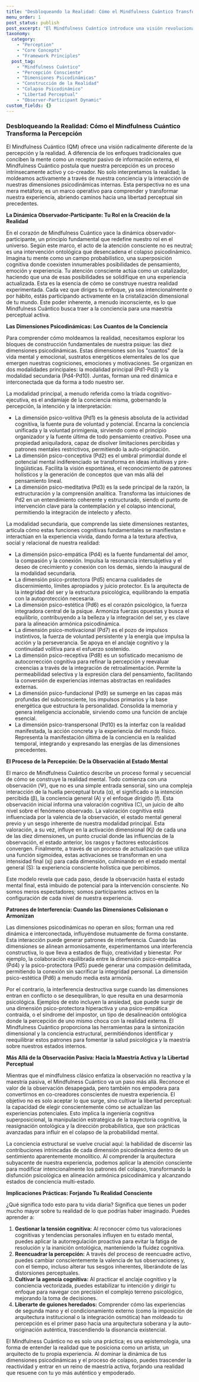 ```yaml
---
title: "Desbloqueando la Realidad: Cómo el Mindfulness Cuántico Transforma la Percepción"
menu_order: 1
post_status: publish
post_excerpt: "El Mindfulness Cuántico introduce una visión revolucionaria de la percepción, entendiéndola no como una recepción pasiva de la realidad, sino como un proceso activo y co-creador. Este enfoque explora cómo nuestras dimensiones psicodinámicas moldean nuestra experiencia y ofrece herramientas para una maestría perceptual activa. Descubre cómo puedes influir conscientemente en tu realidad."
taxonomy:
  category:
    - "Perception"
    - "Core Concepts"
    - "Framework Principles"
  post_tag:
    - "Mindfulness Cuántico"
    - "Percepción Consciente"
    - "Dimensiones Psicodinámicas"
    - "Construcción de la Realidad"
    - "Colapso Psicodinámico"
    - "Libertad Perceptual"
    - "Observer-Participant Dynamic"
custom_fields: {}
---
```


### Desbloqueando la Realidad: Cómo el Mindfulness Cuántico Transforma la Percepción

El Mindfulness Cuántico (QM) ofrece una visión radicalmente diferente de la percepción y la realidad. A diferencia de los enfoques tradicionales que conciben la mente como un receptor pasivo de información externa, el Mindfulness Cuántico postula que nuestra percepción es un proceso intrínsecamente activo y co-creador. No solo interpretamos la realidad; la moldeamos activamente a través de nuestra conciencia y la interacción de nuestras dimensiones psicodinámicas internas. Esta perspectiva no es una mera metáfora; es un marco operativo para comprender y transformar nuestra experiencia, abriendo caminos hacia una libertad perceptual sin precedentes.

**La Dinámica Observador-Participante: Tu Rol en la Creación de la Realidad**

En el corazón de Mindfulness Cuántico yace la dinámica observador-participante, un principio fundamental que redefine nuestro rol en el universo. Según este marco, el acto de la atención consciente no es neutral; es una intervención ontológica que desencadena el colapso psicodinámico. Imagina tu mente como un campo probabilístico, una superposición cognitiva donde coexisten innumerables posibilidades de pensamiento, emoción y experiencia. Tu atención consciente actúa como un catalizador, haciendo que una de esas posibilidades se solidifique en una experiencia actualizada. Esta es la esencia de cómo se construye nuestra realidad experimentada. Cada vez que diriges tu enfoque, ya sea intencionalmente o por hábito, estás participando activamente en la cristalización dimensional de tu mundo. Este poder inherente, a menudo inconsciente, es lo que Mindfulness Cuántico busca traer a la conciencia para una maestría perceptual activa.

**Las Dimensiones Psicodinámicas: Los Cuantos de la Conciencia**

Para comprender cómo moldeamos la realidad, necesitamos explorar los bloques de construcción fundamentales de nuestra psique: las diez dimensiones psicodinámicas. Estas dimensiones son los "cuantos" de la vida mental y emocional, sustratos energéticos elementales de los que emergen nuestras cogniciones, emociones y motivaciones. Se organizan en dos modalidades principales: la modalidad principal (Pd1-Pd3) y la modalidad secundaria (Pd4-Pd10). Juntas, forman una red dinámica e interconectada que da forma a todo nuestro ser.

La modalidad principal, a menudo referida como la tríada cognitivo-ejecutiva, es el andamiaje de la conciencia misma, gobernando la percepción, la intención y la interpretación:
*   La dimensión psico-volitiva (Pd1) es la génesis absoluta de la actividad cognitiva, la fuente pura de voluntad y potencial. Encarna la conciencia unificada y la voluntad primigenia, sirviendo como el principio organizador y la fuente última de todo pensamiento creativo. Posee una propiedad aniquiladora, capaz de disolver limitaciones percibidas y patrones mentales restrictivos, permitiendo la auto-originación.
*   La dimensión psico-conceptiva (Pd2) es el umbral primordial donde el potencial mental indiferenciado se transforma en ideas intuitivas y pre-lingüísticas. Facilita la visión espontánea, el reconocimiento de patrones holísticos y la generación de conceptos que van más allá del pensamiento lineal.
*   La dimensión psico-meditativa (Pd3) es la sede principal de la razón, la estructuración y la comprensión analítica. Transforma las intuiciones de Pd2 en un entendimiento coherente y estructurado, siendo el punto de intervención clave para la contemplación y el colapso intencional, permitiendo la integración de intelecto y afecto.

La modalidad secundaria, que comprende las siete dimensiones restantes, articula cómo estas funciones cognitivas fundamentales se manifiestan e interactúan en la experiencia vivida, dando forma a la textura afectiva, social y relacional de nuestra realidad:
*   La dimensión psico-empática (Pd4) es la fuente fundamental del amor, la compasión y la conexión. Impulsa la resonancia intersubjetiva y el deseo de crecimiento y conexión con los demás, siendo la inaugural de la modalidad secundaria.
*   La dimensión psico-protectora (Pd5) encarna cualidades de discernimiento, límites apropiados y juicio protector. Es la arquitecta de la integridad del ser y la estructura psicológica, equilibrando la empatía con la autoprotección necesaria.
*   La dimensión psico-estética (Pd6) es el corazón psicológico, la fuerza integradora central de la psique. Armoniza fuerzas opuestas y busca el equilibrio, contribuyendo a la belleza y la integración del ser, y es clave para la alineación armónica psicodinámica.
*   La dimensión psico-motivacional (Pd7) es el pozo de impulsos instintivos, la fuerza de voluntad persistente y la energía que impulsa la acción y la perseverancia. Se apoya en el anclaje cognitivo y la continuidad volitiva para el esfuerzo sostenido.
*   La dimensión psico-receptiva (Pd8) es un sofisticado mecanismo de autocorrección cognitiva para refinar la percepción y reevaluar creencias a través de la integración de retroalimentación. Permite la permeabilidad selectiva y la expresión clara del pensamiento, facilitando la conversión de experiencias internas abstractas en realidades externas.
*   La dimensión psico-fundacional (Pd9) se sumerge en las capas más profundas del subconsciente, los impulsos primarios y la base energética que estructura la personalidad. Consolida la memoria y genera inteligencia accionable, sirviendo como una función de anclaje esencial.
*   La dimensión psico-transpersonal (Pd10) es la interfaz con la realidad manifestada, la acción concreta y la experiencia del mundo físico. Representa la manifestación última de la conciencia en la realidad temporal, integrando y expresando las energías de las dimensiones precedentes.

**El Proceso de la Percepción: De la Observación al Estado Mental**

El marco de Mindfulness Cuántico describe un proceso formal y secuencial de cómo se construye la realidad mental. Todo comienza con una observación (Ψ), que no es una simple entrada sensorial, sino una compleja interacción de la huella perceptual bruta (α), el significado o la intención percibida (β), la conciencia general (A) y el enfoque dirigido (f). Esta observación inicial informa una valoración cognitiva (C), un juicio de alto nivel sobre el fenómeno observado. La valoración cognitiva está influenciada por la valencia de la observación, el estado mental general previo y un sesgo inherente de nuestra modalidad principal. Esta valoración, a su vez, influye en la activación dimensional (Kj) de cada una de las diez dimensiones, un punto crucial donde las influencias de la observación, el estado anterior, los rasgos y factores estocásticos convergen. Finalmente, a través de un proceso de actualización que utiliza una función sigmoidea, estas activaciones se transforman en una intensidad final (xj) para cada dimensión, culminando en el estado mental general (S): la experiencia consciente holística que percibimos.

Este modelo revela que cada paso, desde la observación hasta el estado mental final, está imbuido de potencial para la intervención consciente. No somos meros espectadores; somos participantes activos en la configuración de cada nivel de nuestra experiencia.

**Patrones de Interferencia: Cuando las Dimensiones Colisionan o Armonizan**

Las dimensiones psicodinámicas no operan en silos; forman una red dinámica e interconectada, influyéndose mutuamente de forma constante. Esta interacción puede generar patrones de interferencia. Cuando las dimensiones se alinean armoniosamente, experimentamos una interferencia constructiva, lo que lleva a estados de flujo, creatividad y bienestar. Por ejemplo, la colaboración equilibrada entre la dimensión psico-empática (Pd4) y la psico-protectora (Pd5) puede generar una compasión delimitada, permitiendo la conexión sin sacrificar la integridad personal. La dimensión psico-estética (Pd6) a menudo media esta armonía.

Por el contrario, la interferencia destructiva surge cuando las dimensiones entran en conflicto o se desequilibran, lo que resulta en una desarmonía psicológica. Ejemplos de esto incluyen la ansiedad, que puede surgir de una dimensión psico-protectora hiperactiva y una psico-empática contraída, o el síndrome del impostor, un tipo de desalineación ontológica donde la percepción de uno mismo choca con la realidad externa. El Mindfulness Cuántico proporciona las herramientas para la sintonización dimensional y la conciencia estructural, permitiéndonos identificar y reequilibrar estos patrones para fomentar la salud psicológica y la maestría sobre nuestros estados internos.

**Más Allá de la Observación Pasiva: Hacia la Maestría Activa y la Libertad Perceptual**

Mientras que el mindfulness clásico enfatiza la observación no reactiva y la maestría pasiva, el Mindfulness Cuántico va un paso más allá. Reconoce el valor de la observación desapegada, pero también nos empodera para convertirnos en co-creadores conscientes de nuestra experiencia. El objetivo no es solo aceptar lo que surge, sino cultivar la libertad perceptual: la capacidad de elegir conscientemente cómo se actualizan las experiencias potenciales. Esto implica la ingeniería cognitiva superposicional, la manipulación estratégica de la trayectoria cognitiva, la reasignación ontológica y la dirección probabilística, que son prácticas avanzadas para influir en el colapso de la probabilidad mental.

La conciencia estructural se vuelve crucial aquí: la habilidad de discernir las contribuciones intrincadas de cada dimensión psicodinámica dentro de un sentimiento aparentemente monolítico. Al comprender la arquitectura subyacente de nuestra experiencia, podemos aplicar la atención consciente para modificar intencionalmente los patrones del colapso, transformando la disfunción psicológica en alineación armónica psicodinámica y alcanzando estados de conciencia multi-estado.

**Implicaciones Prácticas: Forjando Tu Realidad Consciente**

¿Qué significa todo esto para tu vida diaria? Significa que tienes un poder mucho mayor sobre tu realidad de lo que podrías haber imaginado. Puedes aprender a:
1.  **Gestionar la tensión cognitiva:** Al reconocer cómo tus valoraciones cognitivas y tendencias personales influyen en tu estado mental, puedes aplicar la autorregulación proactiva para evitar la fatiga de resolución y la inanición ontológica, manteniendo la fluidez cognitiva.
2.  **Reencuadrar la percepción:** A través del proceso de reencuadre activo, puedes cambiar conscientemente la valencia de tus observaciones y, con el tiempo, incluso alterar tus sesgos inherentes, liberándote de las distorsiones perceptuales.
3.  **Cultivar la agencia cognitiva:** Al practicar el anclaje cognitivo y la conciencia vectorizada, puedes estabilizar tu intención y dirigir tu enfoque para navegar con precisión el complejo terreno psicológico, mejorando la toma de decisiones.
4.  **Liberarte de guiones heredados:** Comprender cómo las experiencias de segunda mano y el condicionamiento externo (como la imposición de arquitectura institucional o la integración osmótica) han moldeado tu percepción es el primer paso hacia una arquitectura soberana y la auto-originación auténtica, trascendiendo la disonancia existencial.

El Mindfulness Cuántico no es solo una práctica; es una epistemología, una forma de entender la realidad que te posiciona como un artista, un arquitecto de tu propia experiencia. Al dominar la dinámica de tus dimensiones psicodinámicas y el proceso de colapso, puedes trascender la reactividad y entrar en un reino de maestría activa, forjando una realidad que resuene con tu yo más auténtico y empoderado.